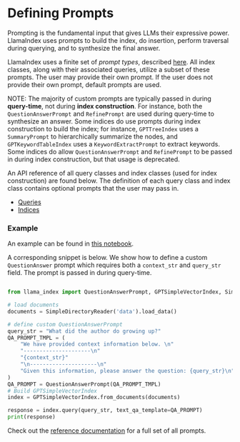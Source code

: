 # Defining Prompts

Prompting is the fundamental input that gives LLMs their expressive power. LlamaIndex uses prompts to build the index, do insertion, 
perform traversal during querying, and to synthesize the final answer.

LlamaIndex uses a finite set of *prompt types*, described [here](/reference/prompts.rst). 
All index classes, along with their associated queries, utilize a subset of these prompts. The user may provide their own prompt.
If the user does not provide their own prompt, default prompts are used.

NOTE: The majority of custom prompts are typically passed in during **query-time**, 
not during **index construction**. For instance, both the `QuestionAnswerPrompt` and `RefinePrompt` are used
during query-time to synthesize an answer. Some indices do use prompts during index construction
to build the index; for instance, `GPTTreeIndex` uses a `SummaryPrompt` to hierarchically
summarize the nodes, and `GPTKeywordTableIndex` uses a `KeywordExtractPrompt` to extract keywords.
Some indices do allow `QuestionAnswerPrompt` and `RefinePrompt` to be passed in during index
construction, but that usage is deprecated.


An API reference of all query classes and index classes (used for index construction) are found below. The definition of each query class and index class
contains optional prompts that the user may pass in.
- [Queries](/reference/query.rst)
- [Indices](/reference/indices.rst)


### Example

An example can be found in [this notebook](https://github.com/jerryjliu/gpt_index/blob/main/examples/paul_graham_essay/TestEssay.ipynb).


A corresponding snippet is below. We show how to define a custom `QuestionAnswer` prompt which
requires both a `context_str` and `query_str` field. The prompt is passed in during query-time.

```python

from llama_index import QuestionAnswerPrompt, GPTSimpleVectorIndex, SimpleDirectoryReader

# load documents
documents = SimpleDirectoryReader('data').load_data()

# define custom QuestionAnswerPrompt
query_str = "What did the author do growing up?"
QA_PROMPT_TMPL = (
    "We have provided context information below. \n"
    "---------------------\n"
    "{context_str}"
    "\n---------------------\n"
    "Given this information, please answer the question: {query_str}\n"
)
QA_PROMPT = QuestionAnswerPrompt(QA_PROMPT_TMPL)
# Build GPTSimpleVectorIndex
index = GPTSimpleVectorIndex.from_documents(documents)

response = index.query(query_str, text_qa_template=QA_PROMPT)
print(response)

```


Check out the [reference documentation](/reference/prompts.rst) for a full set of all prompts.
